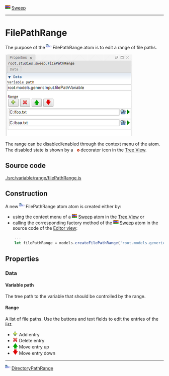 ![](../../../../icons/sweep.png) [Sweep](../../study/sweep/sweep.md)

----

# FilePathRange
	
The purpose of the ![](../../../../icons/filePathRange.png) FilePathRange atom is to edit a range of file paths. 
		
![](../../../images/filePathRange.png)

The range can be disabled/enabled through the context menu of the atom. The disabled state is shown by a ![](../../../../icons/disabled.png) decorator icon in the [Tree View](../../../views/treeView.md).
		
## Source code

[./src/variable/range/filePathRange.js](../../../../src/variable/range/filePathRange.js)

## Construction
		
A new ![](../../../../icons/filePathRange.png) FilePathRange atom atom is created either by: 

* using the context menu of a ![](../../../../icons/sweep.png) [Sweep](../../study/sweep/sweep.md) atom in the [Tree View](../../../views/treeView.md) or
* calling the corresponding factory method of the ![](../../../../icons/sweep.png) [Sweep](../../study/sweep/sweep.md) atom in the source code of the [Editor view](../../../views/editorView.md):

```javascript
    ...
    let filePathRange = models.createFilePathRange('root.models.genericInput.filePathVariable', ['C:\foo.txt', 'C:\baa.txt']);	     
```						
		
## Properties

### Data

#### Variable path

The tree path to the variable that should be controlled by the range.

#### Range

A list of file paths. Use the buttons and text fields to edit the entries of the list:
* ![](../../../../icons/add.png) Add entry
* ![](../../../../icons/delete.png) Delete entry
* ![](../../../../icons/up.png) Move entry up
* ![](../../../../icons/down.png) Move entry down 

----

![](../../../../icons/directoryPathRange.png) [DirectoryPathRange](./directoryPathRange.md) 


